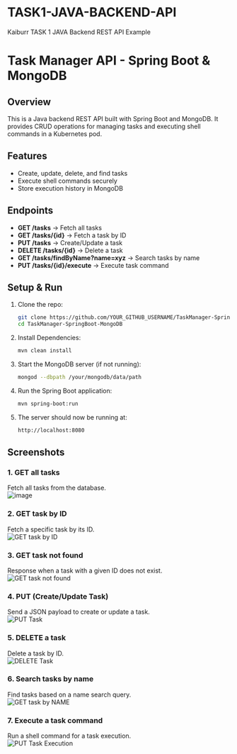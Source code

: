 # TASK1-JAVA-BACKEND-API
Kaiburr TASK 1 JAVA Backend REST API Example 


# Task Manager API - Spring Boot & MongoDB  

## Overview  
This is a Java backend REST API built with Spring Boot and MongoDB. It provides CRUD operations for managing tasks and executing shell commands in a Kubernetes pod.  

## Features  
- Create, update, delete, and find tasks  
- Execute shell commands securely  
- Store execution history in MongoDB  

## Endpoints  
- **GET /tasks** → Fetch all tasks  
- **GET /tasks/{id}** → Fetch a task by ID  
- **PUT /tasks** → Create/Update a task  
- **DELETE /tasks/{id}** → Delete a task  
- **GET /tasks/findByName?name=xyz** → Search tasks by name  
- **PUT /tasks/{id}/execute** → Execute task command  

## Setup & Run  
1. Clone the repo:  
   ```sh
   git clone https://github.com/YOUR_GITHUB_USERNAME/TaskManager-SpringBoot-MongoDB.git
   cd TaskManager-SpringBoot-MongoDB

2. Install Dependencies:
   ```sh
   mvn clean install

3. Start the MongoDB server (if not running):
   ```sh
   mongod --dbpath /your/mongodb/data/path

4. Run the Spring Boot application:
   ```sh
   mvn spring-boot:run

5. The server should now be running at:
   ```sh
   http://localhost:8080

## Screenshots  

### 1. GET all tasks  
Fetch all tasks from the database.  
 ![image](https://github.com/user-attachments/assets/54c20971-ec49-479e-869a-9a99ba67cd65)
 

### 2. GET task by ID  
Fetch a specific task by its ID.  
![GET task by ID](Screenshots/GET_Task_by_ID.png)  

### 3. GET task not found  
Response when a task with a given ID does not exist.  
![GET task not found](Screenshots/GET_not_found.png)  

### 4. PUT (Create/Update Task)  
Send a JSON payload to create or update a task.  
![PUT Task](Screenshots/POST_method.png)  

### 5. DELETE a task  
Delete a task by ID.  
![DELETE Task](Screenshots/DELETE_method.png)  

### 6. Search tasks by name  
Find tasks based on a name search query.  
![GET task by NAME](Screenshots/GET_task_by_NAME.png)  

### 7. Execute a task command  
Run a shell command for a task execution.  
![PUT Task Execution](Screenshots/PUT_Task_Execute.png)  






